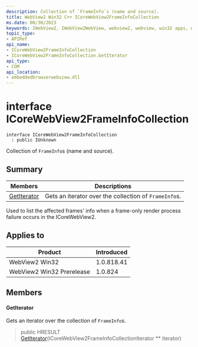 ```yaml
---
description: Collection of `FrameInfo`s (name and source).
title: WebView2 Win32 C++ ICoreWebView2FrameInfoCollection
ms.date: 08/30/2023
keywords: IWebView2, IWebView2WebView, webview2, webview, win32 apps, win32, edge, ICoreWebView2, ICoreWebView2Controller, browser control, edge html, ICoreWebView2FrameInfoCollection
topic_type: 
- APIRef
api_name:
- ICoreWebView2FrameInfoCollection
- ICoreWebView2FrameInfoCollection.GetIterator
api_type:
- COM
api_location:
- embeddedbrowserwebview.dll
---
```


# interface ICoreWebView2FrameInfoCollection

```
interface ICoreWebView2FrameInfoCollection
  : public IUnknown
```

Collection of `FrameInfo`s (name and source).

## Summary

 Members                        | Descriptions
--------------------------------|---------------------------------------------
[GetIterator](#getiterator) | Gets an iterator over the collection of `FrameInfo`s.

Used to list the affected frames' info when a frame-only render process failure occurs in the ICoreWebView2.

## Applies to

Product                         | Introduced
--------------------------------|---------------------------------------------
WebView2 Win32            |    1.0.818.41
WebView2 Win32 Prerelease |    1.0.824

## Members

#### GetIterator

Gets an iterator over the collection of `FrameInfo`s.

> public HRESULT [GetIterator](#getiterator)(ICoreWebView2FrameInfoCollectionIterator ** iterator)

